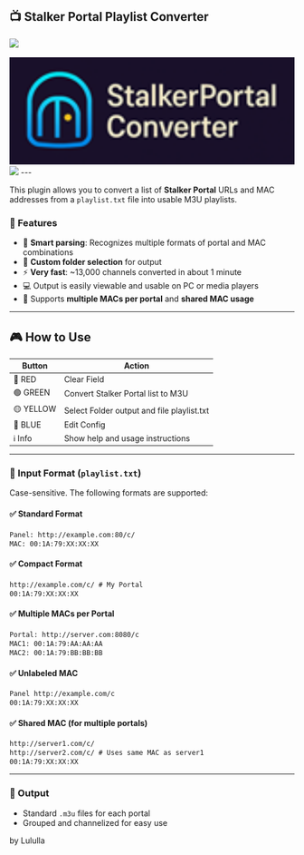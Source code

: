 ## 📺 Stalker Portal Playlist Converter
  
![](https://komarev.com/ghpvc/?username=Belfagor2005)

<img src="https://github.com/Belfagor2005/StalkerPortalConverter/blob/main/usr/lib/enigma2/python/Plugins/Extensions/StalkerPortalConverter/plugin.png?raw=true" width="600"/> 

<img src="https://github.com/Belfagor2005/StalkerPortalConverter/blob/main/screen/screen.png](https://github.com/Belfagor2005/StalkerPortalConverter/blob/main/screen/screen.png)?raw=true" width="600"/>
---

This plugin allows you to convert a list of **Stalker Portal** URLs and MAC addresses from a `playlist.txt` file into usable M3U playlists.

### 🚀 Features

* 🧠 **Smart parsing**: Recognizes multiple formats of portal and MAC combinations
* 📁 **Custom folder selection** for output
* ⚡ **Very fast**: \~13,000 channels converted in about 1 minute
* 💻 Output is easily viewable and usable on PC or media players
* 🧾 Supports **multiple MACs per portal** and **shared MAC usage**

---
## 🎮 How to Use

| Button       | Action                                      |
|--------------|---------------------------------------------|
| 🔴 RED       | Clear Field                                 |
| 🟢 GREEN     | Convert Stalker Portal list to M3U          |
| 🟡 YELLOW    | Select Folder output and file playlist.txt  |
| 🔵 BLUE      | Edit Config                                 |
| ℹ️ Info      | Show help and usage instructions            |
---

### 📄 Input Format (`playlist.txt`)

Case-sensitive. The following formats are supported:

#### ✅ Standard Format

```
Panel: http://example.com:80/c/
MAC: 00:1A:79:XX:XX:XX
```

#### ✅ Compact Format

```
http://example.com/c/ # My Portal
00:1A:79:XX:XX:XX
```

#### ✅ Multiple MACs per Portal

```
Portal: http://server.com:8080/c
MAC1: 00:1A:79:AA:AA:AA
MAC2: 00:1A:79:BB:BB:BB
```

#### ✅ Unlabeled MAC

```
Panel http://example.com/c
00:1A:79:XX:XX:XX
```

#### ✅ Shared MAC (for multiple portals)

```
http://server1.com/c/
http://server2.com/c/ # Uses same MAC as server1
00:1A:79:XX:XX:XX
```

---

### 📂 Output

* Standard `.m3u` files for each portal
* Grouped and channelized for easy use

by Lululla
